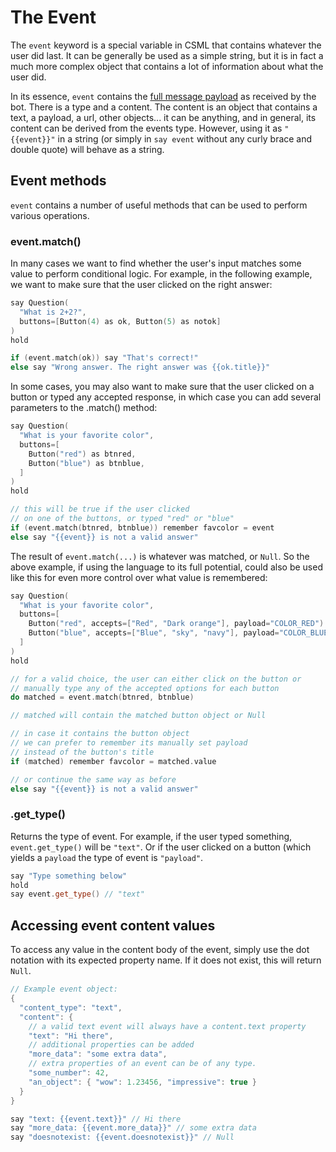 # The Event

The `event` keyword is a special variable in CSML that contains whatever the user did last. It can be generally be used as a simple string, but it is in fact a much more complex object that contains a lot of information about what the user did.

In its essence, `event` contains the [full message payload](message-payloads.md) as received by the bot. There is a type and a content. The content is an object that contains a text, a payload, a url, other objects... it can be anything, and in general, its content can be derived from the events type. However, using it as `"{{event}}"` in a string \(or simply in `say event` without any curly brace and double quote\) will behave as a string.

## Event methods

`event` contains a number of useful methods that can be used to perform various operations.

### event.match\(\)

In many cases we want to find whether the user's input matches some value to perform conditional logic. For example, in the following example, we want to make sure that the user clicked on the right answer:

```cpp
say Question(
  "What is 2+2?",
  buttons=[Button(4) as ok, Button(5) as notok]
)
hold

if (event.match(ok)) say "That's correct!"
else say "Wrong answer. The right answer was {{ok.title}}"
```

In some cases, you may also want to make sure that the user clicked on a button or typed any accepted response, in which case you can add several parameters to the .match\(\) method:

```cpp
say Question(
  "What is your favorite color",
  buttons=[
    Button("red") as btnred,
    Button("blue") as btnblue,
  ]
)
hold

// this will be true if the user clicked
// on one of the buttons, or typed "red" or "blue"
if (event.match(btnred, btnblue)) remember favcolor = event
else say "{{event}} is not a valid answer"

```

The result of `event.match(...)` is whatever was matched, or `Null`. So the above example, if using the language to its full potential, could also be used like this for even more control over what value is remembered:

```cpp
say Question(
  "What is your favorite color",
  buttons=[
    Button("red", accepts=["Red", "Dark orange"], payload="COLOR_RED") as btnred,
    Button("blue", accepts=["Blue", "sky", "navy"], payload="COLOR_BLUE") as btnblue,
  ]
)
hold

// for a valid choice, the user can either click on the button or 
// manually type any of the accepted options for each button
do matched = event.match(btnred, btnblue)

// matched will contain the matched button object or Null

// in case it contains the button object
// we can prefer to remember its manually set payload
// instead of the button's title
if (matched) remember favcolor = matched.value

// or continue the same way as before
else say "{{event}} is not a valid answer"
```

### .get\_type\(\)

Returns the type of event. For example, if the user typed something, `event.get_type()` will be `"text"`. Or if the user clicked on a button \(which yields a `payload` the type of event is `"payload"`.

```cpp
say "Type something below"
hold
say event.get_type() // "text"
```

## Accessing event content values

To access any value in the content body of the event, simply use the dot notation with its expected property name. If it does not exist, this will return `Null`.

```cpp
// Example event object:
{
  "content_type": "text",
  "content": {
    // a valid text event will always have a content.text property
    "text": "Hi there", 
    // additional properties can be added
    "more_data": "some extra data",
    // extra properties of an event can be of any type.
    "some_number": 42,
    "an_object": { "wow": 1.23456, "impressive": true }
  }
}

say "text: {{event.text}}" // Hi there
say "more_data: {{event.more_data}}" // some extra data
say "doesnotexist: {{event.doesnotexist}}" // Null
```



